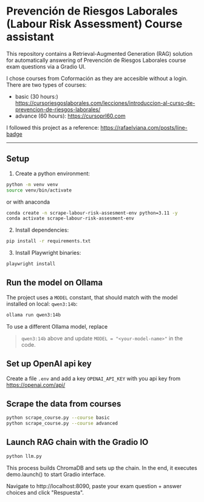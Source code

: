 # Prevención de Riesgos Laborales (Labour Risk Assessment) Course assistant

This repository contains a Retrieval-Augmented Generation (RAG) solution for automatically answering of Prevención de Riesgos Laborales course exam questions via a Gradio UI.

I chose courses from Coformación as they are accesible without a login. There are two types of courses:
- basic (30 hours:) https://cursoriesgoslaborales.com/lecciones/introduccion-al-curso-de-prevencion-de-riesgos-laborales/
- advance (60 hours): https://cursoprl60.com

I followed this project as a reference: https://rafaelviana.com/posts/line-badge 

---

## Setup

1. Create a python environment:
```bash
python -m venv venv
source venv/bin/activate
```
or with anaconda
```bash
conda create -n scrape-labour-risk-assesment-env python=3.11 -y
conda activate scrape-labour-risk-assesment-env
```
2. Install dependencies:
```bash
pip install -r requirements.txt
```
3. Install Playwright binaries:
```bash
playwright install
```

## Run the model on Ollama
The project uses a `MODEL` constant, that should match with the model installed on local: `qwen3:14b`:
```bash
ollama run qwen3:14b
```
To use a different Ollama model, replace
> `qwen3:14b` above and update 
> `MODEL = "<your-model-name>"` in the code.

## Set up OpenAI api key
Create a file `.env` and add a key `OPENAI_API_KEY` with you api key from https://openai.com/api/

## Scrape the data from courses

 ```bash
 python scrape_course.py --course basic
 python scrape_course.py --course advanced
 ```

## Launch RAG chain with the Gradio IO
```bash
python llm.py
```

This process builds ChromaDB and sets up the chain.
In the end, it executes demo.launch() to start Gradio interface.

Navigate to http://localhost:8090, paste your exam question + answer choices and click "Respuesta".